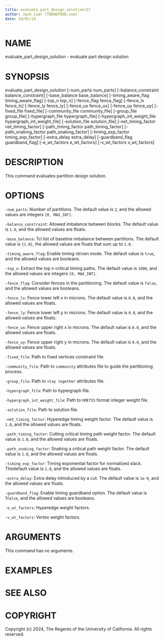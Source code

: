 ```yaml
---
title: evaluate_part_design_solution(2)
author: Jack Luar (TODO@TODO.com)
date: 24/01/14
---
```


# NAME

evaluate_part_design_solution - evaluate part design solution

# SYNOPSIS

evaluate_part_design_solution
    [-num_parts num_parts]
    [-balance_constraint balance_constraint]
    [-base_balance base_balance]
    [-timing_aware_flag timing_aware_flag]
    [-top_n top_n]
    [-fence_flag fence_flag]
    [-fence_lx fence_lx]
    [-fence_ly fence_ly]
    [-fence_ux fence_ux]
    [-fence_uy fence_uy]
    [-fixed_file fixed_file]
    [-community_file community_file]
    [-group_file group_file]
    [-hypergraph_file hypergraph_file]
    [-hypergraph_int_weight_file hypergraph_int_weight_file]
    [-solution_file solution_file]
    [-net_timing_factor net_timing_factor]
    [-path_timing_factor path_timing_factor]
    [-path_snaking_factor path_snaking_factor]
    [-timing_exp_factor timing_exp_factor]
    [-extra_delay extra_delay]
    [-guardband_flag guardband_flag]
    [-e_wt_factors e_wt_factors]
    [-v_wt_factors v_wt_factors]


# DESCRIPTION

This command evaluates partition design solution.

# OPTIONS

`-num_parts`:  Number of partitions. The default value is `2`, and the allowed values are integers `[0, MAX_INT]`.

`-balance_constraint`:  Allowed imbalance between blocks. The default value is `1.0`, and the allowed values are floats.

`-base_balance`:  Tcl list of baseline imbalance between partitions. The default value is `{1.0}`, the allowed values are floats that sum up to `1.0`.

`-timing_aware_flag`:  Enable timing-driven mode. The default value is `true`, and the allowed values are booleans.

`-top_n`:  Extract the top n critical timing paths. The default value is `1000`, and the allowed values are integers `[0, MAX_INT]`.

`-fence_flag`:  Consider fences in the partitioning. The default value is `false`, and the allowed values are booleans.

`-fence_lx`:  Fence lower left x in microns. The default value is `0.0`, and the allowed values are floats.

`-fence_ly`:  Fence lower left y in microns. The default value is `0.0`, and the allowed values are floats.

`-fence_ux`:  Fence upper right x in microns. The default value is `0.0`, and the allowed values are floats.

`-fence_uy`:  Fence upper right y in microns. The default value is `0.0`, and the allowed values are floats.

`-fixed_file`:  Path to fixed vertices constraint file.

`-community_file`:  Path to `community` attributes file to guide the partitioning process.

`-group_file`:  Path to `stay together` attributes file.

`-hypergraph_file`:  Path to hypergraph file.

`-hypergraph_int_weight_file`:  Path to `hMETIS` format integer weight file.

`-solution_file`:  Path to solution file.

`-net_timing_factor`:  Hyperedge timing weight factor. The default value is `1.0`, and the allowed values are floats.

`-path_timing_factor`:  Cutting critical timing path weight factor. The default value is `1.0`, and the allowed values are floats.

`-path_snaking_factor`:  Snaking a critical path weight factor. The default value is `1.0`, and the allowed values are floats.

`-timing_exp_factor`:  Timing exponential factor for normalized slack. Thedefault value is `1.0`, and the allowed values are floats.

`-extra_delay`:  Extra delay introduced by a cut. The default value is `1e-9`, and the allowed values are floats.

`-guardband_flag`:  Enable timing guardband option. The default value is 1`false`, and the allowed values are booleans.

`-e_wt_factors`:  Hyperedge weight factors.

`-v_wt_factors`:  Vertex weight factors.

# ARGUMENTS

This command has no arguments.

# EXAMPLES

# SEE ALSO

# COPYRIGHT

Copyright (c) 2024, The Regents of the University of California. All rights reserved.
